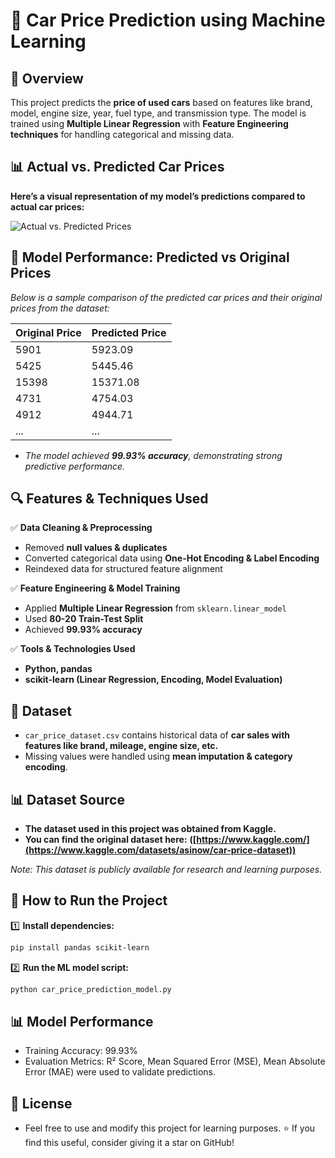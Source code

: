 # 🚗 Car Price Prediction using Machine Learning

## 📌 Overview
This project predicts the **price of used cars** based on features like brand, model, engine size, year, fuel type, and transmission type. The model is trained using **Multiple Linear Regression** with **Feature Engineering techniques** for handling categorical and missing data.

## 📊 Actual vs. Predicted Car Prices

**Here’s a visual representation of my model’s predictions compared to actual car prices:**

![Actual vs. Predicted Prices](https://github.com/user-attachments/assets/7f57323d-38d9-408a-a22b-193f6a4a35e8)

## 🤖 Model Performance: Predicted vs Original Prices

*Below is a sample comparison of the predicted car prices and their original prices from the dataset:*

| Original Price | Predicted Price |
|--------------|----------------|
| 5901        | 5923.09        |
| 5425        | 5445.46        |
| 15398       | 15371.08       |
| 4731        | 4754.03        |
| 4912        | 4944.71        |
| ...         | ...            |

- *The model achieved **99.93% accuracy**, demonstrating strong predictive performance.*

## 🔍 Features & Techniques Used
✅ **Data Cleaning & Preprocessing**  
   - Removed **null values & duplicates**  
   - Converted categorical data using **One-Hot Encoding & Label Encoding**  
   - Reindexed data for structured feature alignment  

✅ **Feature Engineering & Model Training**  
   - Applied **Multiple Linear Regression** from `sklearn.linear_model`  
   - Used **80-20 Train-Test Split**  
   - Achieved **99.93% accuracy**  

✅ **Tools & Technologies Used**  
   - **Python, pandas**  
   - **scikit-learn (Linear Regression, Encoding, Model Evaluation)**  

## 📂 Dataset  
- `car_price_dataset.csv` contains historical data of **car sales with features like brand, mileage, engine size, etc.**  
- Missing values were handled using **mean imputation & category encoding**.

## 📊 Dataset Source  
- **The dataset used in this project was obtained from Kaggle.**  
- **You can find the original dataset here:** **([https://www.kaggle.com/](https://www.kaggle.com/datasets/asinow/car-price-dataset))**  

*Note: This dataset is publicly available for research and learning purposes.* 

## 🚀 How to Run the Project
1️⃣ **Install dependencies:**  
```bash
pip install pandas scikit-learn 
```
2️⃣ **Run the ML model script:**

```bash
python car_price_prediction_model.py
```

## 📊 Model Performance
- Training Accuracy: 99.93%
- Evaluation Metrics: R² Score, Mean Squared Error (MSE), Mean Absolute Error (MAE) were used to validate predictions.

## 📜 License
- Feel free to use and modify this project for learning purposes. ⭐ If you find this useful, consider giving it a star on GitHub!
